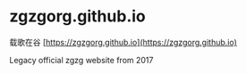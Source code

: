 # zgzgorg.github.io
载歌在谷
[https://zgzgorg.github.io](https://zgzgorg.github.io)

Legacy official zgzg website from 2017

